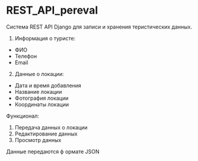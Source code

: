 # REST_API_pereval
Система REST API Django для записи и хранения теристических данных.

1. Информация о туристе:
  - ФИО
  - Телефон
  - Email
2. Данные о локации:
  - Дата и время добавления
  - Название локации
  - Фотография локации
  - Координаты локации

Функционал:
  1. Передача данных о локации
  2. Редактирование данных
  3. Просмотр данных

Данные передаются ф ормате JSON
